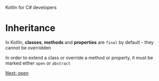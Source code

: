 Kotlin for C# developers
# Inheritance
In Kotlin, **classes**, **methods** and **properties** are `final` by default - they cannot be overridden

In order to extend a class or override a method or property, it must be marked either `open` or `abstract`

[Next: open](03-06-open.md)
